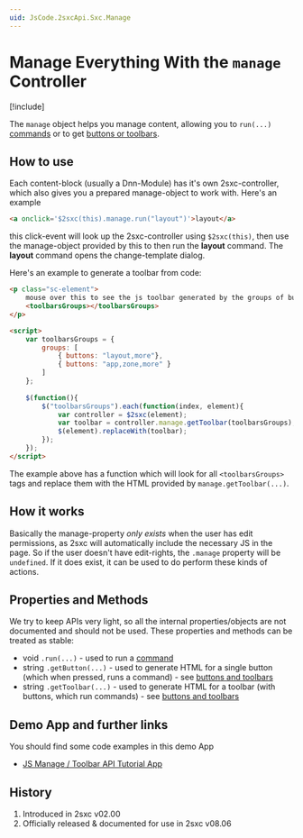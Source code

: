 ```yaml
---
uid: JsCode.2sxcApi.Sxc.Manage
---
```


# Manage Everything With the `manage` Controller

[!include[](~/basics/stack/_shared-float-summary.md)]
<style>.context-box-summary .edit-custom { visibility: visible; } </style>

The `manage` object helps you manage content, allowing you to `run(...)` [commands](xref:JsCode.Commands.Index) or to get [buttons or toolbars](xref:JsCode.Toolbars.Index). 

## How to use
Each content-block (usually a Dnn-Module) has it's own 2sxc-controller, which also gives you a prepared manage-object to work with. Here's an example

```html
<a onclick='$2sxc(this).manage.run("layout")'>layout</a>
```

this click-event will look up the 2sxc-controller using `$2sxc(this)`, then use the manage-object provided by this to then run the **layout** command. The **layout** command opens the change-template dialog. 

Here's an example to generate a toolbar from code:

```html
<p class="sc-element">
    mouse over this to see the js toolbar generated by the groups of buttons
    <toolbarsGroups></toolbarsGroups>
</p>

<script>
    var toolbarsGroups = {
        groups: [ 
            { buttons: "layout,more"}, 
            { buttons: "app,zone,more" } 
        ]
    };
        
    $(function(){
        $("toolbarsGroups").each(function(index, element){
            var controller = $2sxc(element);
            var toolbar = controller.manage.getToolbar(toolbarsGroups);
            $(element).replaceWith(toolbar);
        });
    });
</script>
```
The example above has a function which will look for all `<toolbarsGroups>` tags and replace them with the HTML provided by `manage.getToolbar(...)`.  

## How it works
Basically the manage-property _only exists_ when the user has edit permissions, as 2sxc will automatically include the necessary JS in the page. So if the user doesn't have edit-rights, the `.manage` property will be `undefined`. If it does exist, it can be used to do perform these kinds of actions. 

## Properties and Methods
We try to keep APIs very light, so all the internal properties/objects are not documented and should not be used. These properties and methods can be treated as stable:

* void `.run(...)` - used to run a [command](xref:JsCode.Commands.Index)
* string `.getButton(...)` - used to generate HTML for a single button (which when pressed, runs a command) - see [buttons and toolbars](xref:JsCode.Toolbars.Index)
* string `.getToolbar(...)` - used to generate HTML for a toolbar (with buttons, which run commands) - see [buttons and toolbars](xref:JsCode.Toolbars.Index)

## Demo App and further links
You should find some code examples in this demo App

* [JS Manage / Toolbar API Tutorial App](xref:App.TutorialJsToolbars)

## History
1. Introduced in 2sxc v02.00
2. Officially released & documented for use in 2sxc v08.06

